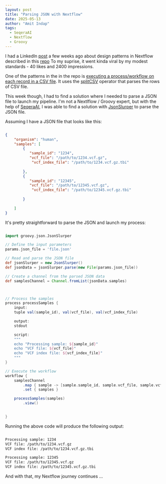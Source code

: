 ```yaml
---
layout: post
title: "Parsing JSON with Nextflow"
date: 2025-05-13
author: "Amit Indap"
tags:
  - SeqeraAI
  - Nextflow
  - Groovy
---
```


 I had a LinkedIn [post](https://www.linkedin.com/posts/aindap_github-nextflow-iopatterns-a-curated-activity-7324199462325669888-fwOM?utm_source=share&utm_medium=member_desktop&rcm=ACoAAAASW-wBf3YPPqgSpB2CcVl-jJrrxf_XC94) a few weeks ago about design patterns in Nextflow described in this [repo](https://github.com/nextflow-io/patterns?tab=readme-ov-file) To my suprise, it went kinda viral by my modest standards - 40 likes and 2400 impressions. 

 One of the patterns in the in the repo is [executing a process/workflow on each record in a CSV file](https://github.com/nextflow-io/patterns/blob/master/docs/process-per-csv-record.md). It uses the [splitCSV](https://www.nextflow.io/docs/latest/reference/operator.html#splitcsv) operator that parses the rows of CSV file. 

 This week though, I had to find a solution where I needed to parse a JSON file to launch my pipeline. I'm not a Nextlflow / Groovy expert, but with the help of [SeqeraAI](https://seqera.io/ask-ai/chat), I was able to find a solution with [JsonSlurper](https://groovy-lang.org/processing-json.html#json_jsonslurper) to parse the JSON file.

 Assuming I have a JSON file that looks like this:

```json

{
    "organism": "human",
    "samples": [
	    {
           "sample_id": "1234",
           "vcf_file": "/path/to/1234.vcf.gz",
            "vcf_index_file": "/path/to/1234.vcf.gz.tbi"
           
        },
	    {
           "sample_id": "12345",
           "vcf_file": "/path/to/12345.vcf.gz",
            "vcf_index_file": "/path/to/12345.vcf.gz.tbi"
           
        }
	
    ]
}
```

It's pretty straightforward to parse the JSON and launch my process:

```groovy

import groovy.json.JsonSlurper

// Define the input parameters
params.json_file = 'file.json'

// Read and parse the JSON file
def jsonSlurper = new JsonSlurper()
def jsonData = jsonSlurper.parse(new File(params.json_file))

// Create a channel from the parsed JSON data
def samplesChannel = Channel.fromList(jsonData.samples)



// Process the samples
process processSamples {
    input:
    tuple val(sample_id), val(vcf_file), val(vcf_index_file)

    output:
    stdout

    script:
    """
    echo "Processing sample: ${sample_id}"
    echo "VCF file: ${vcf_file}"
    echo "VCF index file: ${vcf_index_file}"
    """
}

// Execute the workflow
workflow {
    samplesChannel
        .map { sample -> [sample.sample_id, sample.vcf_file, sample.vcf_index_file] }
        .set { samples }

    processSamples(samples)
        .view()

    
}
```

Running the above code will produce the following output:

```bash

Processing sample: 1234
VCF file: /path/to/1234.vcf.gz
VCF index file: /path/to/1234.vcf.gz.tbi

Processing sample: 12345
VCF file: /path/to/12345.vcf.gz
VCF index file: /path/to/12345.vcf.gz.tbi

```

And with that, my Nextflow journey continues ... 


